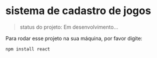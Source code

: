 <h1>sistema de cadastro de jogos</h1>

>status do projeto: Em desenvolvimento...

Para rodar esse projeto na sua máquina, por favor digite:
```
npm install react
```
